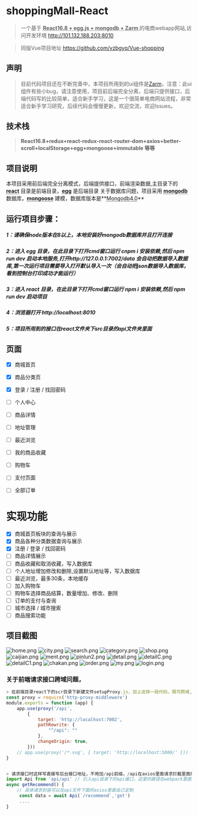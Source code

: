 

# shoppingMall-React

> 一个基于 **<abbr title="Hyper Text Markup Language">React16.8 + egg.js + mongodb + Zarm </abbr>** 的电商webapp网站,访问开发环境 http://101.132.188.203:8010

> 同版Vue项目地址 https://github.com/yzbgyq/Vue-shopping

## 声明
>目前代码项目还在不断完善中，本项目所用到的ui组件是[Zarm](https://github.com/ZhonganTechENG/zarm)，注意：此ui组件有些小bug，请注意使用，项目前后端完全分离，后端只提供接口，后端代码写的比较简单，适合新手学习，这是一个很简单电商网站流程，非常适合新手学习研究，后续代码会慢慢更新，欢迎交流，欢迎Issues。

## 技术栈

> **React16.8+redux+react-redux-react-router-dom+axios+better-scroll+localStorage+egg+mongoose+immutable 等等**


## 项目说明

本项目采用前后端完全分离模式，后端提供接口，前端渲染数据,主目录下的 **<abbr title="Hyper Text Markup Language">react</abbr>** 目录是前端目录，**<abbr title="Hyper Text Markup Language">egg</abbr>** 是后端目录
关于数据库问题，项目采用 **<abbr title="Hyper Text Markup Language">mongodb</abbr>** 数据库，**<abbr title="Hyper Text Markup Language">mongoose</abbr>** 建模，数据库版本是**<abbr title="Hyper Text Markup Language">Mongodb4.0</abbr>**


## 运行项目步骤：

##### 1：请确保node版本在8以上，本地安装好mongodb数据库并且打开连接

##### 2：进入 egg 目录，在此目录下打开cmd窗口运行 cnpm i 安装依赖,然后 npm run dev 启动本地服务,打开http://127.0.0.1:7002/data  会自动把数据导入数据库,第一次运行项目需要导入打开默认导入一次（会自动把json数据导入数据库，看到控制台打印成功才能运行）

##### 3：进入 react 目录，在此目录下打开cmd窗口运行 npm i 安装依赖,然后 npm run dev 启动项目

##### 4：浏览器打开 http://localhost:8010 

##### 5：项目所用到的接口在react文件夹下src目录的api文件夹里面


## 页面
- [x] 商城首页
- [x] 商品分类页
- [x] 登录 / 注册 / 找回密码
- [ ] 个人中心
- [ ] 商品详情
- [ ] 地址管理
- [ ] 最近浏览
- [ ] 我的商品收藏
- [ ] 购物车
- [ ] 支付页面
- [ ] 全部订单


# 实现功能
- [x] 商城首页板块的查询与展示
- [x] 商品各种分类数据查询与展示
- [x] 注册 / 登录 / 找回密码
- [ ] 商品详情展示
- [ ] 商品收藏和取消收藏，写入数据库
- [ ] 个人地址增加修改和删除,设置默认地址等，写入数据库
- [ ] 最近浏览，最多30条，本地缓存
- [ ] 加入购物车
- [ ] 购物车选择商品结算，数量增加、修改、删除
- [ ] 订单的支付与查询
- [ ] 城市选择 / 城市搜索
- [ ] 商品搜索功能

## 项目截图
![home.png](./images/home.png)
![city.png](./images/city.png)
![search.png](./images/search.png)
![category.png](./images/category.png)
![shop.png](./images/shop.png)
![caijian.png](./images/caijian.png)
![ment.png](./images/ment.png)
![pinlun2.png](./images/pinlun2.png)
![detail.png](./images/detail.png)
![detailC.png](./images/detailC.png)
![detailC1.png](./images/detailC1.png)
![chakan.png](./images/chakan.png)
![order.png](./images/order.png)
![my.png](./images/my.png)
![login.png](./images/login.png)


### 关于前端请求接口跨域问题，
```js
> 在前端目录react下的scr目录下新建文件setupProxy.js，加上这样一段代码，既可跨域,只适用于开发环境，7001是后台服务端口。
const proxy = require('http-proxy-middleware')
module.exports = function (app) {
    app.use(proxy('/api',
        {
            target: 'http://localhost:7002',
            pathRewrite: {
                "^/api": ""
            },
            changeOrigin: true,
        }))
    // app.use(proxy('/*.svg', { target: 'http://localhost:5000/' }))
}


> 请求接口时这样写直接写后台接口地址，不用加/api前缀，/api在axios里面请求拦截里面同意封装
import Api from 'api/api' // 引入api目录下的api接口，这里的路径在webpack里面设置了别名
async getRecommend() {
	// 具体请求封装可以在api文件下面的axios里面自己定制
     const data = await Api(`/recommend`,'get')
	 ....
}
```